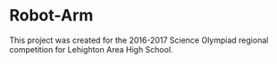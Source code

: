 # Robot-Arm

This project was created for the 2016-2017 Science Olympiad regional competition for Lehighton Area High School.
